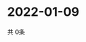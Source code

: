 # 2022-01-09
  共 0条

  <!-- BEGIN -->
  <!-- 最后更新时间Sun Jan 09 2022 18:06:12 GMT+0000 (Coordinated Universal Time) -->
  
  <!-- END -->
  
  